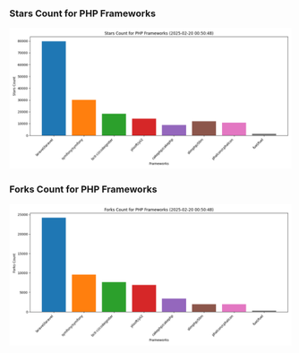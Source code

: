 ### Stars Count for PHP Frameworks

![Stars Chart](./archive/charts/20250220005048_stars_count.png)

### Forks Count for PHP Frameworks

![Forks Chart](./archive/charts/20250220005048_forks_count.png)

